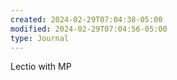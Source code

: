 ```yaml
---
created: 2024-02-29T07:04:38-05:00
modified: 2024-02-29T07:04:56-05:00
type: Journal
---
```


Lectio with MP
